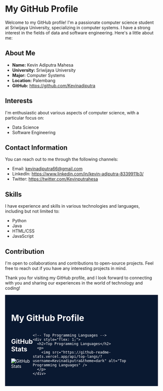 # My GitHub Profile

Welcome to my GitHub profile! I'm a passionate computer science student at Sriwijaya University, specializing in computer systems. I have a strong interest in the fields of data and software engineering. Here's a little about me:

## About Me

- **Name:** Kevin Adiputra Mahesa
- **University:** Sriwijaya University
- **Major:** Computer Systems
- **Location:** Palembang
- **GitHub:** https://github.com/Kevinadiputra

## Interests

I'm enthusiastic about various aspects of computer science, with a particular focus on:

- Data Science
- Software Engineering

## Contact Information

You can reach out to me through the following channels:

- Email: kevinadiputra66@gmail.com
- LinkedIn: https://www.linkedin.com/in/kevin-adiputra-8339911b3/
- Twitter: https://twitter.com/Kevinputrahesa


## Skills

I have experience and skills in various technologies and languages, including but not limited to:

- Python
- Java
- HTML/CSS
- JavaScript

## Contribution

I'm open to collaborations and contributions to open-source projects. Feel free to reach out if you have any interesting projects in mind.

Thank you for visiting my GitHub profile, and I look forward to connecting with you and sharing our experiences in the world of technology and coding!

<div style="background-color: #0a1931; padding: 20px; color: white;">
  <h1>My GitHub Profile</h1>

  <!-- Your other information goes here -->

  <div style="display: flex; justify-content: space-between;">
    <!-- GitHub Stats -->
    <div style="flex: 1;">
      <h2>GitHub Stats</h2>
      <p>
        <img src="https://github-readme-stats.vercel.app/api?username=Kevinadiputra&show_icons=true&theme=dark" alt="GitHub Stats" />
      </p>
    </div>

    <!-- Top Programming Languages -->
    <div style="flex: 1;">
      <h2>Top Programming Languages</h2>
      <p>
        <img src="https://github-readme-stats.vercel.app/api/top-langs/?username=Kevinadiputra&theme=dark" alt="Top Programming Languages" />
      </p>
    </div>
  </div>

  <!-- Add any other sections as needed -->
</div>




